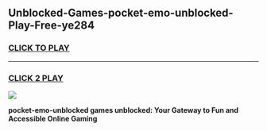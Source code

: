 
## Unblocked-Games-pocket-emo-unblocked-Play-Free-ye284
<h3>
<a href="https://premium76.site?title=pocket-emo-unblocked&ref=19M">CLICK TO PLAY</a></h3>
<hr>

<h3>
<a href="https://premium76.site?title=pocket-emo-unblocked&ref=19M">CLICK 2 PLAY</a>
  
</h3>

<a href="https://premium76.site?title=pocket-emo-unblocked&ref=19M"><img src="https://clearcache.store/games.png"></a>


**pocket-emo-unblocked games unblocked: Your Gateway to Fun and Accessible Online Gaming**
